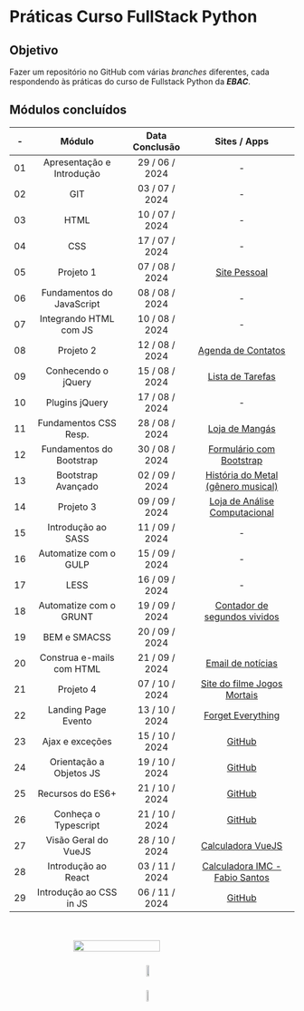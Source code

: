 # Práticas Curso FullStack Python

## Objetivo

Fazer um repositório no GitHub com várias _branches_ diferentes, cada respondendo às práticas do curso de Fullstack Python da **_EBAC_**.

## Módulos concluídos

| **-** |        **Módulo**         | **Data Conclusão** |                                             **Sites / Apps**                                             |
| :---: | :-----------------------: | :----------------: | :------------------------------------------------------------------------------------------------------: |
|  01   | Apresentação e Introdução |   29 / 06 / 2024   |                                                    -                                                     |
|  02   |            GIT            |   03 / 07 / 2024   |                                                    -                                                     |
|  03   |           HTML            |   10 / 07 / 2024   |                                                    -                                                     |
|  04   |            CSS            |   17 / 07 / 2024   |                                                    -                                                     |
|  05   |         Projeto 1         |   07 / 08 / 2024   |                             [Site Pessoal](https://fabiosantos.vercel.app/)                              |
|  06   | Fundamentos do JavaScript |   08 / 08 / 2024   |                                                    -                                                     |
|  07   |  Integrando HTML com JS   |   10 / 08 / 2024   |                                                    -                                                     |
|  08   |         Projeto 2         |   12 / 08 / 2024   |                          [Agenda de Contatos](https://anotaparamim.vercel.app/)                          |
|  09   |    Conhecendo o jQuery    |   15 / 08 / 2024   |                          [Lista de Tarefas](https://facaacontecer.vercel.app/)                           |
|  10   |      Plugins jQuery       |   17 / 08 / 2024   |                                                    -                                                     |
|  11   |   Fundamentos CSS Resp.   |   28 / 08 / 2024   |                            [Loja de Mangás](https://lendomangas.vercel.app/)                             |
|  12   | Fundamentos do Bootstrap  |   30 / 08 / 2024   |                 [Formulário com Bootstrap](https://fundamentosbootstrapebac.vercel.app/)                 |
|  13   |    Bootstrap Avançado     |   02 / 09 / 2024   |                 [História do Metal (gênero musical)](https://historiametal.vercel.app/)                  |
|  14   |         Projeto 3         |   09 / 09 / 2024   |                  [Loja de Análise Computacional](https://elementosfinitos.vercel.app/)                   |
|  15   |    Introdução ao SASS     |   11 / 09 / 2024   |                                                    -                                                     |
|  16   |   Automatize com o GULP   |   15 / 09 / 2024   |                                                    -                                                     |
|  17   |           LESS            |   16 / 09 / 2024   |                                                    -                                                     |
|  18   |  Automatize com o GRUNT   |   19 / 09 / 2024   |                  [Contador de segundos vividos](https://contadordesegundos.vercel.app/)                  |
|  19   |       BEM e SMACSS        |   20 / 09 / 2024   |                                                                                                          |
|  20   | Construa e-mails com HTML |   21 / 09 / 2024   |                          [Email de notícias](https://imagensemail.vercel.app/)                           |
|  21   |         Projeto 4         |   07 / 10 / 2024   |           [Site do filme Jogos Mortais](https://vercel.live/link/jogosmortais-ek99.vercel.app)           |
|  22   |    Landing Page Evento    |   13 / 10 / 2024   |                        [Forget Everything](https://forgeteverything.vercel.app/)                         |
|  23   |      Ajax e exceções      |   15 / 10 / 2024   |                      [GitHub](https://github.com/FabioFelipeSantos/ebac-modulo-23)                       |
|  24   |  Orientação a Objetos JS  |   19 / 10 / 2024   |                    [GitHub](https://github.com/FabioFelipeSantos/ebac-modulo-24.git)                     |
|  25   |     Recursos do ES6+      |   21 / 10 / 2024   |                    [GitHub](https://github.com/FabioFelipeSantos/ebac-modulo-25.git)                     |
|  26   |   Conheça o Typescript    |   21 / 10 / 2024   |                    [GitHub](https://github.com/FabioFelipeSantos/ebac-modulo-26.git)                     |
|  27   |   Visão Geral do VueJS    |   28 / 10 / 2024   |                      [Calculadora VueJS](https://calculadoravuejs-opal.vercel.app/)                      |
|  28   |    Introdução ao React    |   03 / 11 / 2024   |                [Calculadora IMC - Fabio Santos](https://calculadoraimc-liart.vercel.app)                 |
|  29   |  Introdução ao CSS in JS  |   06 / 11 / 2024   | [GitHub](https://github.com/FabioFelipeSantos/ebac-modulo-29-styled-components-base_exercicio_css_in_js) |

<div style="min-width: 400px; max-width: 700px; width: 100%; transform: scale(1); margin: 50px auto; display: flex; flex-direction: column; justify-content: center; align-items: center">
    <img width=55% src="https://github-readme-streak-stats.herokuapp.com?user=FabioFelipeSantos/&theme=radical&mode=weekly"  alt=""/>
    <div style="margin: 24px 0">
      <img width=50% src="https://github-readme-stats.vercel.app/api?username=FabioFelipeSantos&theme=transparent&bg_color=000&border_color=30A3DC&show_icons=true&icon_color=30A3DC&title_color=E94D5F&text_color=FFF" />
    </div>
    <div>
      <img width=45% src="https://github-readme-stats-git-masterrstaa-rickstaa.vercel.app/api/top-langs/?username=FabioFelipeSantos&layout=compact&bg_color=000&border_color=30A3DC&title_color=E94D5F&text_color=FFF" />
    </div>  
</div>

